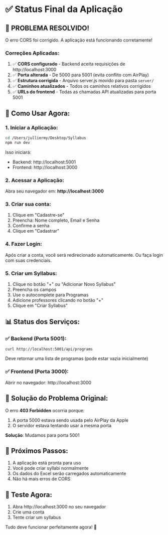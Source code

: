 # ✅ Status Final da Aplicação

## 🎉 PROBLEMA RESOLVIDO!

O erro CORS foi corrigido. A aplicação está funcionando corretamente!

### Correções Aplicadas:

1. ✅ **CORS configurado** - Backend aceita requisições de http://localhost:3000
2. ✅ **Porta alterada** - De 5000 para 5001 (evita conflito com AirPlay)
3. ✅ **Estrutura corrigida** - Arquivo server.js movido para pasta `server/`
4. ✅ **Caminhos atualizados** - Todos os caminhos relativos corrigidos
5. ✅ **URLs do frontend** - Todas as chamadas API atualizadas para porta 5001

## 🚀 Como Usar Agora:

### 1. Iniciar a Aplicação:
```bash
cd /Users/julliermy/Desktop/Syllabus
npm run dev
```

Isso iniciará:
- Backend: http://localhost:5001
- Frontend: http://localhost:3000

### 2. Acessar a Aplicação:
Abra seu navegador em: **http://localhost:3000**

### 3. Criar sua conta:
1. Clique em "Cadastre-se"
2. Preencha: Nome completo, Email e Senha
3. Confirme a senha
4. Clique em "Cadastrar"

### 4. Fazer Login:
Após criar a conta, você será redirecionado automaticamente. Ou faça login com suas credenciais.

### 5. Criar um Syllabus:
1. Clique no botão "+" ou "Adicionar Novo Syllabus"
2. Preencha os campos
3. Use o autocomplete para Programas
4. Adicione professores clicando no botão "+"
5. Clique em "Criar Syllabus"

## 📊 Status dos Serviços:

### ✅ Backend (Porta 5001):
```bash
curl http://localhost:5001/api/programs
```
Deve retornar uma lista de programas (pode estar vazia inicialmente)

### ✅ Frontend (Porta 3000):
Abrir no navegador: http://localhost:3000

## 🔧 Solução do Problema Original:

O erro **403 Forbidden** ocorria porque:
1. A porta 5000 estava sendo usada pelo AirPlay da Apple
2. O servidor estava tentando usar a mesma porta

**Solução**: Mudamos para porta 5001

## 📝 Próximos Passos:

1. A aplicação está pronta para uso
2. Você pode criar syllabi normalmente
3. Os dados do Excel serão carregados automaticamente
4. Não há mais erros de CORS

## 🎯 Teste Agora:

1. Abra http://localhost:3000 no seu navegador
2. Crie uma conta
3. Tente criar um syllabus

Tudo deve funcionar perfeitamente agora! 🎉


